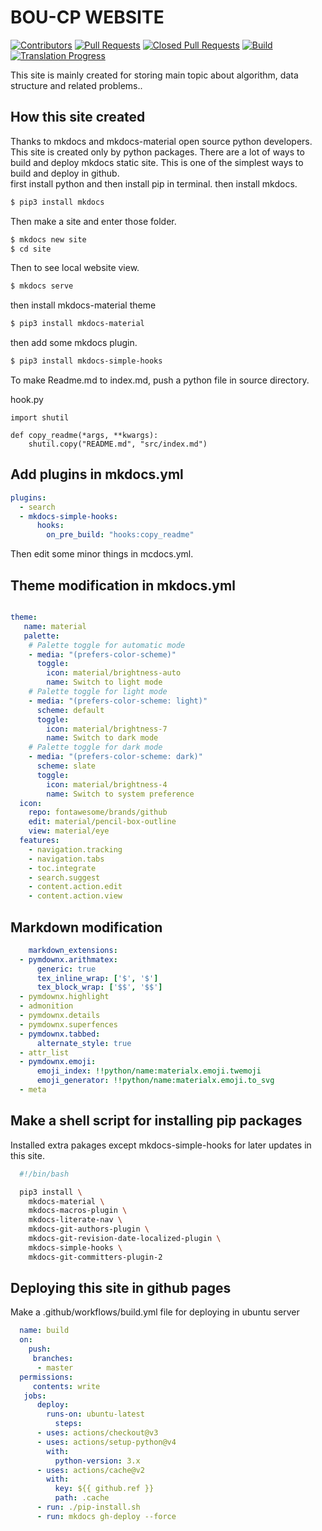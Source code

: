 
# BOU-CP WEBSITE

[![Contributors](https://img.shields.io/github/contributors/boucp/boucp.github.io.svg)](https://github.com/boucp/boucp.github.io/graphs/contributors)
[![Pull Requests](https://img.shields.io/github/issues-pr/cp-algorithms/cp-algorithms.svg)](https://github.com/boucp/boucp.github.io/pulls)
[![Closed Pull Requests](https://img.shields.io/github/issues-pr-closed/boucp/boucp.github.io.svg)](https://github.com/boucp/boucp.github.io/pulls?q=is%3Apr+is%3Aclosed)
[![Build](https://github.com/boucp/boucp.github.io/workflows/build/badge.svg)](https://github.com/boucp/boucp.github.io/actions/workflows/build.yml)
[![Translation Progress](https://img.shields.io/badge/translation_progress-85.2%25-yellowgreen.svg)](https://github.com/boucp/boucp.github.io/wiki/Translation-Progress)


This site is mainly created for storing main topic about algorithm, data structure and related problems..

## How this site created
Thanks to mkdocs and mkdocs-material open source python developers.
This site is created only by python packages.
There are a lot of ways to build and deploy mkdocs static site.
This is one of the simplest ways to build and deploy in github.  
first install python and then install pip in terminal.
then install mkdocs.
```bash
$ pip3 install mkdocs
```
Then make a site and enter those folder.
```bash
$ mkdocs new site
$ cd site
```
Then to  see local website view.
```bash
$ mkdocs serve
```

then install mkdocs-material theme
```bash
$ pip3 install mkdocs-material
```
then add some mkdocs plugin.
```bash
$ pip3 install mkdocs-simple-hooks
```
To make Readme.md to index.md, push a python file in source directory.

hook.py
```python3
import shutil

def copy_readme(*args, **kwargs):
    shutil.copy("README.md", "src/index.md")
```


## Add plugins in mkdocs.yml
```yml
plugins:
  - search
  - mkdocs-simple-hooks:
      hooks:
        on_pre_build: "hooks:copy_readme"

```
Then edit some minor things in mcdocs.yml.
## Theme modification in mkdocs.yml

```yml

theme:
   name: material
   palette:
    # Palette toggle for automatic mode
    - media: "(prefers-color-scheme)"
      toggle:
        icon: material/brightness-auto
        name: Switch to light mode
    # Palette toggle for light mode
    - media: "(prefers-color-scheme: light)"
      scheme: default 
      toggle:
        icon: material/brightness-7
        name: Switch to dark mode
    # Palette toggle for dark mode
    - media: "(prefers-color-scheme: dark)"
      scheme: slate
      toggle:
        icon: material/brightness-4
        name: Switch to system preference
  icon:
    repo: fontawesome/brands/github
    edit: material/pencil-box-outline
    view: material/eye
  features:
    - navigation.tracking
    - navigation.tabs
    - toc.integrate
    - search.suggest
    - content.action.edit
    - content.action.view
```
  
## Markdown modification
```yml
    markdown_extensions:
  - pymdownx.arithmatex:
      generic: true
      tex_inline_wrap: ['$', '$']
      tex_block_wrap: ['$$', '$$']
  - pymdownx.highlight
  - admonition
  - pymdownx.details
  - pymdownx.superfences
  - pymdownx.tabbed:
      alternate_style: true
  - attr_list
  - pymdownx.emoji:
      emoji_index: !!python/name:materialx.emoji.twemoji 
      emoji_generator: !!python/name:materialx.emoji.to_svg
  - meta
```
## Make a shell script for installing pip packages
Installed extra pakages except mkdocs-simple-hooks for later updates in this site.
```bash
  #!/bin/bash

  pip3 install \
    mkdocs-material \
    mkdocs-macros-plugin \
    mkdocs-literate-nav \
    mkdocs-git-authors-plugin \
    mkdocs-git-revision-date-localized-plugin \
    mkdocs-simple-hooks \
    mkdocs-git-committers-plugin-2
```
  
  
## Deploying this site in github pages
Make a .github/workflows/build.yml file for deploying in ubuntu server
```yml
  name: build
  on:
    push:
     branches:
      - master
  permissions:
     contents: write
   jobs:
      deploy:
        runs-on: ubuntu-latest
          steps:
      - uses: actions/checkout@v3
      - uses: actions/setup-python@v4
        with:
          python-version: 3.x
      - uses: actions/cache@v2
        with:
          key: ${{ github.ref }}
          path: .cache
      - run: ./pip-install.sh
      - run: mkdocs gh-deploy --force
```
    
    
  

